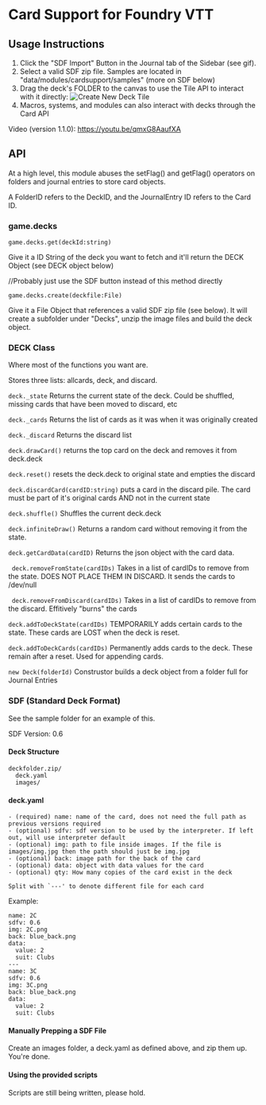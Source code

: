 # Card Support for Foundry VTT

## Usage Instructions
1. Click the "SDF Import" Button in the Journal tab of the Sidebar (see gif).
2. Select a valid SDF zip file. Samples are located in "data/modules/cardsupport/samples" (more on SDF below)
3. Drag the deck's FOLDER to the canvas to use the Tile API to interact with it directly:
![Create New Deck Tile](https://media.giphy.com/media/dax0A0WNPhxlhfm36N/giphy.gif)
4. Macros, systems, and modules can also interact with decks through the Card API

Video (version 1.1.0): https://youtu.be/qmxG8AaufXA

## API
At a high level, this module abuses the setFlag() and getFlag() operators on folders and journal entries to store card objects. 

A FolderID refers to the DeckID, and the JournalEntry ID refers to the Card ID. 

### game.decks

```game.decks.get(deckId:string)```

Give it a ID String of the deck you want to fetch and it'll return the DECK Object (see DECK object below)

//Probably just use the SDF button instead of this method directly

```game.decks.create(deckfile:File)```

Give it a File Object that references a valid SDF zip file (see below). It will create a subfolder under "Decks", unzip the image files and build the deck object. 


### DECK Class
Where most of the functions you want are.

Stores three lists: allcards, deck, and discard.

```deck._state``` Returns the current state of the deck. Could be shuffled, missing cards that have been moved to discard, etc

```deck._cards``` Returns the list of cards as it was when it was originally created

```deck._discard``` Returns the discard list


```deck.drawCard()``` returns the top card on the deck and removes it from deck.deck

```deck.reset()``` resets the deck.deck to original state and empties the discard

```deck.discardCard(cardID:string)``` puts a card in the discard pile. The card must be part of it's original cards AND not in the current state

```deck.shuffle()``` Shuffles the current deck.deck 

```deck.infiniteDraw()``` Returns a random card without removing it from the state. 

```deck.getCardData(cardID)``` Returns the json object with the card data. 

``` deck.removeFromState(cardIDs)``` Takes in a list of cardIDs to remove from the state. DOES NOT PLACE THEM IN DISCARD. It sends the cards to /dev/null  

``` deck.removeFromDiscard(cardIDs)``` Takes in a list of cardIDs to remove from the discard. Effitively "burns" the cards

``` deck.addToDeckState(cardIDs) ``` TEMPORARILY adds certain cards to the state. These cards are LOST when the deck is reset. 

``` deck.addToDeckCards(cardIDs) ``` Permanently adds cards to the deck. These remain after a reset. Used for appending cards. 


```new Deck(folderId)```
Construstor builds a deck object from a folder full for Journal Entries


### SDF (Standard Deck Format)
See the sample folder for an example of this.

SDF Version: 0.6

#### Deck Structure
    deckfolder.zip/
      deck.yaml
      images/

#### deck.yaml
```
- (required) name: name of the card, does not need the full path as previous versions required
- (optional) sdfv: sdf version to be used by the interpreter. If left out, will use interpreter default
- (optional) img: path to file inside images. If the file is images/img.jpg then the path should just be img.jpg
- (optional) back: image path for the back of the card 
- (optional) data: object with data values for the card 
- (optional) qty: How many copies of the card exist in the deck

Split with `---' to denote different file for each card
```
Example:
```
name: 2C
sdfv: 0.6
img: 2C.png
back: blue_back.png
data:
  value: 2
  suit: Clubs
---
name: 3C
sdfv: 0.6
img: 3C.png
back: blue_back.png
data:
  value: 2
  suit: Clubs
```

#### Manually Prepping a SDF File
Create an images folder, a deck.yaml as defined above, and zip them up. You're done.

#### Using the provided scripts
Scripts are still being written, please hold.
